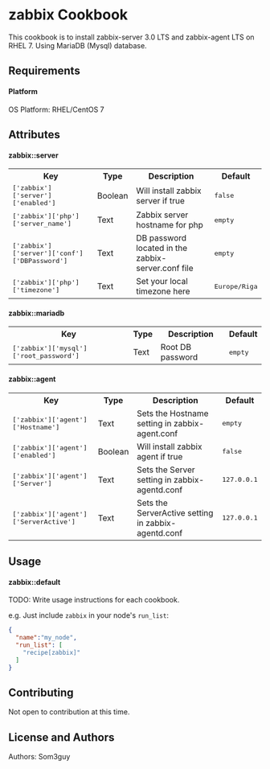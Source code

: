 zabbix Cookbook
===============
This cookbook is to install zabbix-server 3.0 LTS and zabbix-agent LTS on RHEL 7. Using MariaDB (Mysql) database.

Requirements
------------
#### Platform
OS Platform: RHEL/CentOS 7

Attributes
----------
#### zabbix::server
<table>
  <tr>
    <th>Key</th>
    <th>Type</th>
    <th>Description</th>
    <th>Default</th>
  </tr>
  <tr>
    <td><tt>['zabbix']['server']['enabled']</tt></td>
    <td>Boolean</td>
    <td>Will install zabbix server if true</td>
    <td><tt>false</tt></td>
  </tr>
  <tr>
    <td><tt>['zabbix']['php']['server_name']</tt></td>
    <td>Text</td>
    <td>Zabbix server hostname for php</td>
    <td><tt>empty</tt></td>
  </tr>
  <tr>
    <td><tt>['zabbix']['server']['conf']['DBPassword']</tt></td>
    <td>Text</td>
    <td>DB password located in the zabbix-server.conf file</td>
    <td><tt>empty</tt></td>
  </tr>
  <tr>
    <td><tt>['zabbix']['php']['timezone']</tt></td>
    <td>Text</td>
    <td>Set your local timezone here</td>
    <td><tt>Europe/Riga</tt></td>
  </tr>
</table>

#### zabbix::mariadb
<table>
  <tr>
    <th>Key</th>
    <th>Type</th>
    <th>Description</th>
    <th>Default</th>
  </tr>
  <tr>
    <td><tt>['zabbix']['mysql']['root_password']</tt></td>
    <td>Text</td>
    <td>Root DB password</td>
    <td><tt>empty</tt></td>
  </tr>
</table>

#### zabbix::agent
<table>
  <tr>
    <th>Key</th>
    <th>Type</th>
    <th>Description</th>
    <th>Default</th>
  </tr>
  <tr>
    <td><tt>['zabbix']['agent']['Hostname']</tt></td>
    <td>Text</td>
    <td>Sets the Hostname setting in zabbix-agent.conf</td>
    <td><tt>empty</tt></td>
  </tr>
  <tr>
    <td><tt>['zabbix']['agent']['enabled']</tt></td>
    <td>Boolean</td>
    <td>Will install zabbix agent if true</td>
    <td><tt>false</tt></td>
  </tr>
  <tr>
    <td><tt>['zabbix']['agent']['Server']</tt></td>
    <td>Text</td>
    <td>Sets the Server setting in zabbix-agentd.conf</td>
    <td><tt>127.0.0.1</tt></td>
  </tr>
  <tr>
    <td><tt>['zabbix']['agent']['ServerActive']</tt></td>
    <td>Text</td>
    <td>Sets the ServerActive setting in zabbix-agentd.conf</td>
    <td><tt>127.0.0.1</tt></td>
  </tr>
</table>

Usage
-----
#### zabbix::default
TODO: Write usage instructions for each cookbook.

e.g.
Just include `zabbix` in your node's `run_list`:

```json
{
  "name":"my_node",
  "run_list": [
    "recipe[zabbix]"
  ]
}
```

Contributing
------------
Not open to contribution at this time.

License and Authors
-------------------
Authors: Som3guy